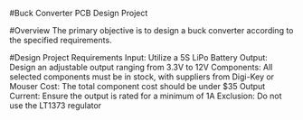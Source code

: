 #Buck Converter PCB Design Project

#Overview
The primary objective is to design a buck converter according to the specified requirements.

#Design Project Requirements
Input: Utilize a 5S LiPo Battery 
Output: Design an adjustable output ranging from 3.3V to 12V
Components: All selected components must be in stock, with suppliers from Digi-Key or Mouser
Cost: The total component cost should be under $35
Output Current: Ensure the output is rated for a minimum of 1A
Exclusion: Do not use the LT1373 regulator

